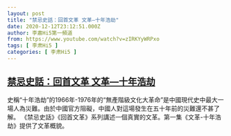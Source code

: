 ```yaml
---
layout: post
title: "禁忌史話：回首文革 文革—十年浩劫"
date: 2020-12-12T23:12:51.000Z
author: 李肅Hi5第一頻道
from: https://www.youtube.com/watch?v=zIRKYyWRPxo
tags: [ 李肃Hi5 ]
categories: [ 李肃Hi5 ]
---
```

<!--1607814771000-->
[禁忌史話：回首文革 文革—十年浩劫](https://www.youtube.com/watch?v=zIRKYyWRPxo)
------

<div>
史稱“十年浩劫”的1966年-1976年的“無產階級文化大革命”是中國現代史中最大一場人為災難。由於中國官方阻礙，中國人對這場發生在五十年前的災難還不甚了解。 《禁忌史話》《回首文革》系列講述一個真實的文革。第一集《文革-十年浩劫》提供了文革概貌。
</div>
